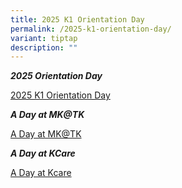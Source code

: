 ```yaml
---
title: 2025 K1 Orientation Day
permalink: /2025-k1-orientation-day/
variant: tiptap
description: ""
---
```

<p><strong><em>2025 Orientation Day</em></strong>
</p>
<p><a href="https://drive.google.com/file/d/1Yi7ftpz8NJFdAuoqOVSJOYqfN-2SrauL/view?usp=sharing" rel="noopener nofollow" target="_blank">2025 K1 Orientation Day</a>
</p>
<p></p>
<p><strong><em>A Day at MK@TK</em></strong>
</p>
<p><a href="https://drive.google.com/file/d/1lxoSpRlSYstsYYFcYYV0oENTcJv9tVCP/view?usp=sharing" rel="noopener nofollow" target="_blank">A Day at MK@TK</a>
</p>
<p></p>
<p><strong><em>A Day at KCare</em></strong>
</p>
<p><a href="https://drive.google.com/file/d/1nEldmFNjbdfBo2um2dQENWkqAEl7m5FE/view?usp=sharing" rel="noopener nofollow" target="_blank">A Day at Kcare</a>
</p>
<p></p>